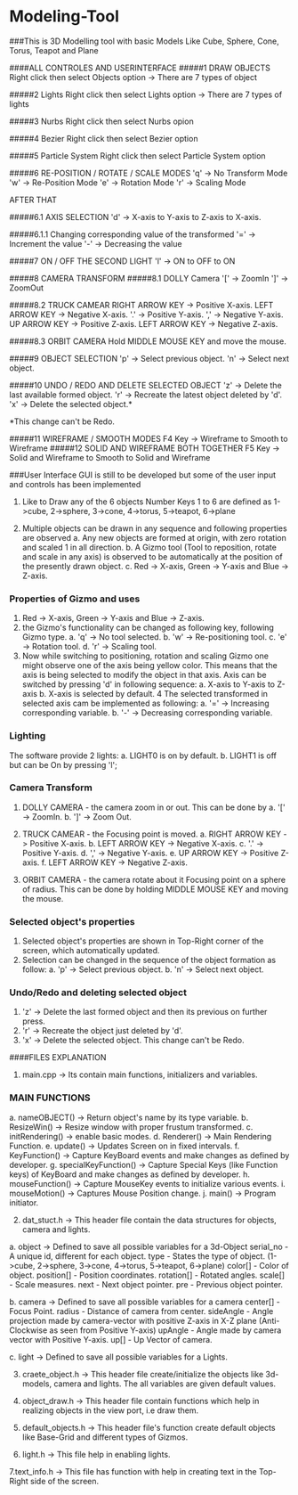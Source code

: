 # Modeling-Tool

###This is 3D Modelling tool with basic Models Like Cube, Sphere, Cone, Torus, Teapot and Plane

####ALL CONTROLES AND USERINTERFACE
#####1 DRAW OBJECTS
Right click then select Objects option -> There are 7 types of object

#####2 Lights
Right click then select Lights option -> There are 7 types of lights

#####3 Nurbs
Right click then select Nurbs opion

#####4 Bezier
Right click then select Bezier option

#####5 Particle System
Right click then select Particle System option

#####6 RE-POSITION / ROTATE / SCALE MODES
'q' -> No Transform Mode
'w' -> Re-Position Mode
'e' -> Rotation Mode
'r' -> Scaling Mode

AFTER THAT

#####6.1 AXIS SELECTION
'd' -> X-axis to Y-axis to Z-axis to X-axis.
	
#####6.1.1 Changing corresponding value of the transformed
'=' -> Increment the value
'-' -> Decreasing the value

#####7 ON / OFF THE SECOND LIGHT
'l' -> ON to OFF to ON

#####8 CAMERA TRANSFORM
#####8.1 DOLLY Camera
'[' -> ZoomIn
']' -> ZoomOut

#####8.2 TRUCK CAMEAR
RIGHT ARROW KEY -> Positive X-axis.
LEFT ARROW KEY -> Negative X-axis.
'.' -> Positive Y-axis.
',' -> Negative Y-axis.
UP ARROW KEY -> Positive Z-axis.
LEFT ARROW KEY -> Negative Z-axis.

#####8.3 ORBIT CAMERA
Hold MIDDLE MOUSE KEY and move the mouse.

#####9 OBJECT SELECTION
'p' -> Select previous object.
'n' -> Select next object.

#####10 UNDO / REDO AND DELETE SELECTED OBJECT
'z' -> Delete the last available formed object.
'r' -> Recreate the latest object deleted by 'd'.
'x' -> Delete the selected object.*

*This change can't be Redo.

#####11 WIREFRAME / SMOOTH MODES
F4 Key -> Wireframe to Smooth to Wireframe
#####12 SOLID AND WIREFRAME BOTH TOGETHER
F5 Key -> Solid and Wireframe to Smooth to Solid and Wireframe


###User Interface
GUI is still to be developed but some of the user input and controls has been implemented

1. Like to Draw any of the 6 objects Number Keys 1 to 6 are defined as
1->cube, 2->sphere, 3->cone, 4->torus, 5->teapot, 6->plane

2. Multiple objects can be drawn in any sequence and following properties are observed
a. Any new objects are formed at origin, with zero rotation and scaled 1 in all direction.
b. A Gizmo tool (Tool to reposition, rotate and scale in any axis) is observed to be 
automatically at the position of the presently drawn object.
c. Red -> X-axis, Green -> Y-axis and Blue -> Z-axis.
	
### Properties of Gizmo and uses
1. Red -> X-axis, Green -> Y-axis and Blue -> Z-axis.
2. the Gizmo's functionality can be changed as following key, following Gizmo type.
a. 'q' -> No tool selected.
b. 'w' -> Re-positioning tool.
c. 'e' -> Rotation tool.
d. 'r' -> Scaling tool.
3. Now while switching to positioning, rotation and scaling Gizmo one might observe one of the 
axis being yellow color. This means that the axis is being selected to modify the object in that axis.
Axis can be switched by pressing 'd' in following sequence:
a. X-axis to Y-axis to Z-axis
b. X-axis is selected by default.
4 The selected transformed in selected axis cam be implemented as following:
a. '=' -> Increasing corresponding variable.
b. '-' -> Decreasing corresponding variable.

### Lighting
The software provide 2 lights:
a. LIGHT0 is on by default.
b. LIGHT1 is off but can be On by pressing 'l';

### Camera Transform
1. DOLLY CAMERA - the camera zoom in or out.
This can be done by 
a. '[' -> ZoomIn.
b. ']' -> Zoom Out.

2. TRUCK CAMEAR - the Focusing point is moved.
a. RIGHT ARROW KEY -> Positive X-axis.
b. LEFT ARROW KEY -> Negative X-axis.
c. '.' -> Positive Y-axis.
d. ',' -> Negative Y-axis.
e. UP ARROW KEY -> Positive Z-axis.
f. LEFT ARROW KEY -> Negative Z-axis.

3. ORBIT CAMERA - the camera rotate about it Focusing point on a sphere of radius.
This can be done by holding MIDDLE MOUSE KEY and moving the mouse.


### Selected object's properties
1. Selected object's properties are shown in Top-Right corner of the screen, which automatically updated.
2. Selection can be changed in the sequence of the object formation as follow:
a. 'p' -> Select previous object.
b. 'n' -> Select next object.

### Undo/Redo and deleting selected object
1. 'z' -> Delete the last formed object and then its previous on further press.
2. 'r' -> Recreate the object just deleted by 'd'.
3. 'x' -> Delete the selected object. This change can't be Redo.
	


	
####FILES EXPLANATION
1. main.cpp -> Its contain main functions, initializers and variables.

### MAIN FUNCTIONS

a. nameOBJECT() -> Return object's name by its type variable.
b. ResizeWin() -> Resize window with proper frustum transformed.
c. initRendering() -> enable basic modes.
d. Renderer() -> Main Rendering Function.
e. update() -> Updates Screen on in fixed intervals.
f. KeyFunction() -> Capture KeyBoard events and make changes as defined by developer.
g. specialKeyFunction() -> Capture Special Keys (like Function keys) of KeyBoard and make changes
 as defined by developer.
h. mouseFunction() -> Capture MouseKey events to initialize various events.
i. mouseMotion() -> Captures Mouse Position change.
j. main() -> Program initiator.

2. dat_stuct.h -> This header file contain the data structures for objects, camera and lights.

a. object -> Defined to save all possible variables for a 3d-Object
serial_no - A unique id, different for each object.
type - States the type of object. (1->cube, 2->sphere, 3->cone, 4->torus, 5->teapot, 6->plane)
color[] - Color of object.
position[] - Position coordinates.
rotation[] - Rotated angles.
scale[] - Scale measures.
next - Next object pointer.
pre - Previous object pointer.

b. camera -> Defined to save all possible variables for a camera
center[] - Focus Point.
radius - Distance of camera from center.
sideAngle - Angle projection made by camera-vector with positive Z-axis in X-Z plane (Anti-Clockwise as 	seen from Positive Y-axis)
upAngle - Angle made by camera vector with Positive Y-axis.
up[] - Up Vector of camera.

c. light -> Defined to save all possible variables for a Lights.

3. craete_object.h -> This header file create/initialize the objects like 3d-models, camera and lights.
The all variables are given default values.

4. object_draw.h -> This header file contain functions which help in realizing objects in the view port, i.e draw them.

5. default_objects.h -> This header file's function create default objects like Base-Grid and different types of Gizmos.

6. light.h -> This file help in enabling lights.

7.text_info.h -> This file has function with help in creating text in the Top-Right side of the screen.
